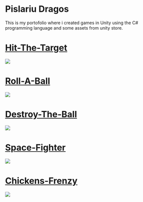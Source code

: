 # Pislariu Dragos

This is my portofolio where i created games in Unity using the C# programming language and some assets from unity store.


# [Hit-The-Target](https://github.com/dragospislariu/Hit-The-Target)
![](https://github.com/dragospislariu/dragospislariu.github.io/blob/main/images/hitthetarget.JPG)

# [Roll-A-Ball](https://github.com/dragospislariu/RollABall)
![](https://github.com/dragospislariu/dragospislariu.github.io/blob/main/images/rollaball.JPG)

# [Destroy-The-Ball](https://github.com/dragospislariu/Destroy-The-Balls)
![](https://github.com/dragospislariu/dragospislariu.github.io/blob/main/images/destroytheball.JPG)

# [Space-Fighter](https://github.com/dragospislariu/Space_Fighter)
![](https://github.com/dragospislariu/dragospislariu.github.io/blob/main/images/spacefighters.JPG)

# [Chickens-Frenzy](https://github.com/dragospislariu/Chickens-Frenzy)
![](https://github.com/dragospislariu/dragospislariu.github.io/blob/main/images/chickensfrenzy.JPG)






